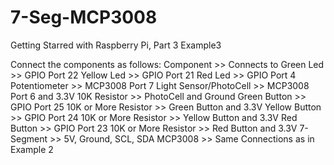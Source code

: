 7-Seg-MCP3008
=============

Getting Starred with Raspberry Pi, Part 3 Example3

Connect the components as follows:
Component >> Connects to
Green Led	              >>    GPIO Port 22
Yellow Led              >>    GPIO Port 21
Red Led	                >>    GPIO Port 4
Potentiometer           >>    MCP3008 Port 7
Light Sensor/PhotoCell	>>    MCP3008 Port 6 and 3.3V
10K Resistor	          >>    PhotoCell and Ground
Green Button	          >>    GPIO Port 25
10K or More Resistor	  >>    Green Button and 3.3V
Yellow Button						>> 		GPIO Port 24
10K or More Resistor		>> 		Yellow Button and 3.3V
Red Button							>> 		GPIO Port 23
10K or More Resistor		>> 		Red Button and 3.3V
7-Segment								>> 		5V, Ground, SCL, SDA
MCP3008									>> 		Same Connections as in Example 2
